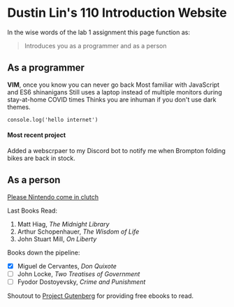 # Dustin Lin's 110 Introduction Website

In the wise words of the lab 1 assignment this page function as:
>Introduces you as a programmer and as a person

## As a programmer
**VIM**, once you know you can never go back
Most familiar with JavaScript and ES6 shinanigans
Still uses a laptop instead of multiple monitors during stay-at-home COVID times
Thinks you are inhuman if you don't use dark themes.

```
console.log('hello internet')
```

#### Most recent project
Added a webscrpaer to my Discord bot to notify me when Brompton folding bikes are back in stock.


## As a person

[Please Nintendo come in clutch](110meme.jpg)

Last Books Read:
1. Matt Hiag, *The Midnight Library*
2. Arthur Schopenhauer, *The Wisdom of Life*
3. John Stuart Mill, *On Liberty*

Books down the pipeline:
- [x] Miguel de Cervantes, *Don Quixote*
- [ ] John Locke, *Two Treatises of Government*
- [ ] Fyodor Dostoyevsky, *Crime and Punishment* 

Shoutout to [Project Gutenberg](https://www.gutenberg.org/) for providing free ebooks to read.